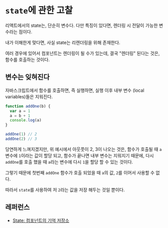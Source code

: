 # `state`에 관한 고찰

리액트에서의 state는, 단순히 변수다. 다만 특징이 있다면, 렌더링 시 전달이 가능한 변수라는 점이다.

내가 이해한게 맞다면, 사실 state는 리렌더링을 위해 존재한다.

여러 경우에 있어서 컴포넌트는 렌더링이 될 수가 있는데, 결국 "렌더링" 된다는 것은, 함수를 호출하는 것이다.

## 변수는 잊혀진다

자바스크립트에서 함수를 호출하면, 즉 실행하면, 실행 이후 내부 변수 (local variables)들은 지워진다.

```js
function addOne(b) {
  var a = 1
  a = b + 1
  console.log(a)
}

addOne(1) // 2
addOne(2) // 3
```

당연하게 느껴지겠지만, 위 예시에서 아웃풋이 2, 3이 나오는 것은, 함수가 호출될 때 `a` 변수에 `1`이라는 값이 할당 되고,  함수가 끝나면 내부 변수는 지워지기 때문에, 다시 `addOne`를 호출 했을 때 `a`라는 변수에 다시 `1`을 할당 할 수 있는 것이다.

그렇기 때문에 첫번째 `addOne` 함수가 호출 되었을 때 `a`의 값, `2`를 이어서 사용할 수 없다.

따라서 `state`를 사용하여 저 `2`라는 값을 저장 해두는 것일 뿐이다.

## 레퍼런스

- [State: 컴포넌트의 기억 저장소](https://ko.react.dev/learn/state-a-components-memory)